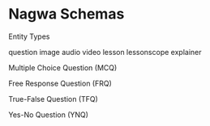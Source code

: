 # Nagwa Schemas

Entity Types

question
image
audio
video
lesson
lessonscope
explainer

Multiple Choice Question (MCQ)

Free Response Question (FRQ)

True-False Question (TFQ)

Yes-No Question (YNQ)